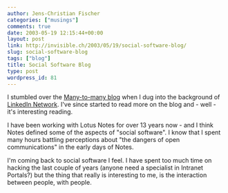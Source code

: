 ```yaml
---
author: Jens-Christian Fischer
categories: ["musings"]
comments: true
date: 2003-05-19 12:15:44+00:00
layout: post
link: http://invisible.ch/2003/05/19/social-software-blog/
slug: social-software-blog
tags: ["blog"]
title: Social Software Blog
type: post
wordpress_id: 81
---
```


I stumbled over the [Many-to-many blog](http://www.corante.com/many/) when I dug into the background of [LinkedIn Network](/archives/000074.html). I've since started to read more on the blog and - well - it's interesting reading.

I have been working with Lotus Notes for over 13 years now - and I think Notes defined some of the aspects of "social software". I know that I spent many hours battling perceptions about "the dangers of open communications" in the early days of Notes. 

I'm coming back to social software I feel. I have spent too much time on hacking the last couple of years (anyone need a specialist in Intranet Portals?) but the thing that really is interesting to me, is the interaction between people, with people.
